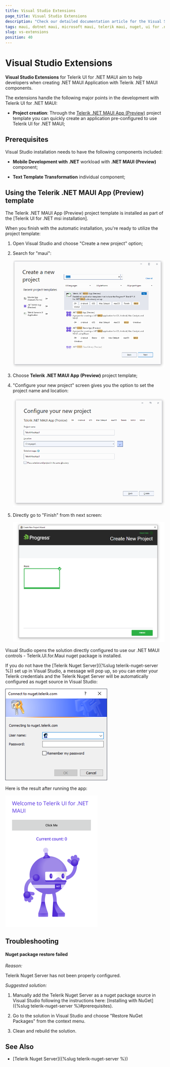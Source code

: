 ```yaml
---
title: Visual Studio Extensions
page_title: Visual Studio Extensions
description: "Check our detailed documentation article for the Visual Studio Extensions on Windows. Find all you need to know about installing and using "
tags: maui, dotnet maui, microsoft maui, telerik maui, nuget, ui for .net maui
slug: vs-extensions
position: 40
---
```


# Visual Studio Extensions

**Visual Studio Extensions** for Telerik UI for .NET MAUI aim to help developers when creating .NET MAUI Application with Telerik .NET MAUI components.

The extensions handle the following major points in the development with Telerik UI for .NET MAUI:

* **Project creation**: Through the [Telerik .NET MAUI App (Preview)](#using-the-telerik-net-maui-app-preview-template) project template you can quickly create an application pre-configured to use Telerik UI for .NET MAUI;

## Prerequisites

Visual Studio installation needs to have the following components included:


* **Mobile Development with .NET** workload with **.NET MAUI (Preview)** component;

* **Text Template Transformation** individual component;

## Using the Telerik .NET MAUI App (Preview) template

The Telerik .NET MAUI App (Preview) project template is installed as part of the [Telerik UI for .NET msi installation].

When you finish with the automatic installation, you're ready to utilize the project template:

1. Open Visual Studio and choose "Create a new project" option;

2. Search for "maui":

	![](images/vsextensions_createapp.png)

3. Choose __Telerik .NET MAUI App (Preview)__ project template;

4. "Configure your new project" screen gives you the option to set the project name and location:

	![](images/vsextensions_configureapp.png)

5. Directly go to "Finish" from th next screen:

	![](images/vsextensions_chooseblank.png)
	
Visual Studio opens the solution directly configured to use our .NET MAUI controls - Telerik.UI.for.Maui nuget package is installed. 

If you do not have the [Telerik Nuget Server]({%slug telerik-nuget-server %}) set up in Visual Studio, a message will pop up, so you can enter your Telerik credentials and the Telerik Nuget Server will be automatically configured as nuget source in Visual Studio:

![](images/vsextensions_nugetpopup.png)

Here is the result after running the app:

![](images/vsextensions_projecttemplate.png)

## Troubleshooting

#### Nuget package restore failed

*Reason:*

Telerik Nuget Server has not been properly configured.

*Suggested solution:*

1. Manually add the Telerik Nuget Server as a nuget package source in Visual Studio following the instructions here: [Installing with NuGet]({%slug telerik-nuget-server %}#prerequisites).

2. Go to the solution in Visual Studio and choose "Restore NuGet Packages" from the context menu.

3. Clean and rebuild the solution.

## See Also

- [Telerik Nuget Server]({%slug telerik-nuget-server %})